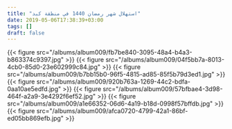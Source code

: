 ```yaml
---
title: "استهلال شهر رمضان 1440 في منظقة كبد"
date: 2019-05-06T17:38:39+03:00
tags: []
draft: false
---
```


{{< figure src="/albums/album009/fb7be840-3095-48a4-b4a3-b863374c9397.jpg" >}}
{{< figure src="/albums/album009/04f5bb7a-8013-4cb0-85d0-23e602999c84.jpg" >}}
{{< figure src="/albums/album009/b7bb15b0-96f5-4815-ad85-85f5b79d3ed1.jpg" >}}
{{< figure src="/albums/album009/920b763a-1269-44c2-bdfa-0aa10ae5edfd.jpg" >}}
{{< figure src="/albums/album009/57bfbae4-3d98-464f-a2a9-3e4292f6ef52.jpg" >}}
{{< figure src="/albums/album009/a1e66352-06d6-4a19-b18d-0998f57bffdb.jpg" >}}
{{< figure src="/albums/album009/afca0720-4799-42a1-86bf-ed05bb869efb.jpg" >}}
